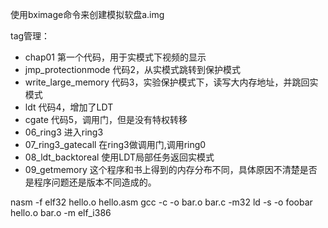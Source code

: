 使用bximage命令来创建模拟软盘a.img

tag管理：
- chap01 第一个代码，用于实模式下视频的显示
- jmp_protectionmode 代码2，从实模式跳转到保护模式
- write_large_memory 代码3，实验保护模式下，读写大内存地址，并跳回实模式
- ldt 代码4，增加了LDT
- cgate 代码5，调用门，但是没有特权转移
- 06_ring3 进入ring3
- 07_ring3_gatecall 在ring3做调用门,调用ring0
- 08_ldt_backtoreal 使用LDT局部任务返回实模式
- 09_getmemory 这个程序和书上得到的内存分布不同，具体原因不清楚是否是程序问题还是版本不同造成的。


nasm -f elf32 hello.o hello.asm
gcc -c -o bar.o bar.c -m32
ld -s -o foobar hello.o bar.o -m elf_i386
